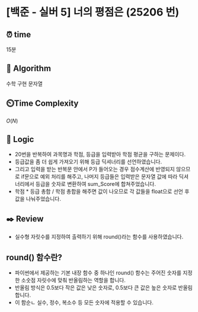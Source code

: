 # [백준 - 실버 5] 너의 평점은 (25206 번)

## ⏰  **time**

15분

## :pushpin: **Algorithm**

수학
구현
문자열

## ⏲️**Time Complexity**

$O(N)$

## :round_pushpin: **Logic**

- 20번을 반복하여 과목명과 학점, 등급을 입력받아 학점 평균을 구하는 문제이다.
- 등급값을 좀 더 쉽게 가져오기 위해 등급 딕셔너리를 선언하였습니다.
- 그리고 입력을 받는 반복문 안에서 P가 들어오는 경우 점수계산에 반영되지 않으므로 if문으로 예외 처리를 해주고, 나머지 등급들은 입력받은 문자열 값에 따라 딕셔너리에서 등급을 숫자로 변환하여 sum_Score에 합쳐주었습니다.
- 학점 * 등급 총합 / 학점 총합을 해주면 값이 나오므로 각 값들을 float으로 선언 후 값을 나눠주었습니다.

## :black_nib: **Review**

- 실수형 자릿수를 지정하여 출력하기 위해 round()라는 함수를 사용하였습니다.

## round() 함수란?

- 파이썬에서 제공하는 기본 내장 함수 중 하나인 round() 함수는 주어진 숫자를 지정한 소숫점 자릿수에 맞춰 반올림하는 역할을 합니다.
- 반올림 방식은 0.5보다 작은 값은 낮은 숫자로, 0.5보다 큰 값은 높은 숫자로 반올림 합니다.
- 이 함순ㄴ 실수, 정수, 복소수 등 모든 숫자에 적용할 수 있습니다.